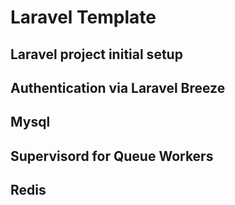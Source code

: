 # Laravel Template

## Laravel project initial setup

## Authentication via Laravel Breeze

## Mysql

## Supervisord for Queue Workers

## Redis
